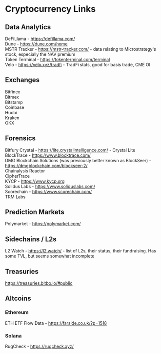 # Cryptocurrency Links

## Data Analytics

DeFiLlama - https://defillama.com/<br />
Dune - https://dune.com/home<br />
MSTR Tracker - https://mstr-tracker.com/ - data relating to Microstrategy's stock, especially the NAV premium<br />
Token Terminal - https://tokenterminal.com/terminal<br />
Velo - https://velo.xyz/tradfi - TradFi stats, good for basis trade, CME OI<br />

## Exchanges

Bitfinex<br />
Bitmex<br />
Bitstamp<br />
Coinbase<br />
Huobi<br />
Kraken<br />
OKX<br />

## Forensics

Bitfury Crystal - https://lite.crystalintelligence.com/ - Crystal Lite<br />
BlockTrace - https://www.blocktrace.com/<br />
DMG Blockchain Solutions (was previously better known as BlockSeer) - https://dmgblockchain.com/blockseer-2/<br />
Chainalysis Reactor<br />
CipherTrace<br />
KYCP - https://www.kycp.org<br />
Solidus Labs - https://www.soliduslabs.com/<br />
Scorechain - https://www.scorechain.com/<br />
TRM Labs<br />

## Prediction Markets

Polymarket - https://polymarket.com/<br />

## Sidechains / L2s

L2 Watch - https://l2.watch/ - list of L2s, their status, their fundraising. Has some TVL, but seems somewhat incomplete<br />

## Treasuries

https://treasuries.bitbo.io/#public<br />

## Altcoins

### Ethereum

ETH ETF Flow Data - https://farside.co.uk/?p=1518<br />

### Solana

RugCheck - https://rugcheck.xyz/<br />
